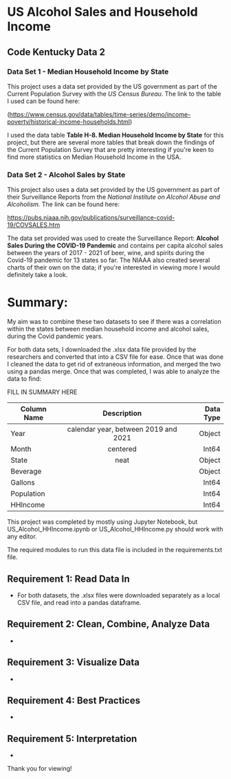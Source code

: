 # US Alcohol Sales and Household Income
## Code Kentucky Data 2


### Data Set 1 - Median Household Income by State

This project uses a data set provided by the US government as part of the Current Population Survey with the *US Census Bureau*. The link to the table I used can be found here: 

(https://www.census.gov/data/tables/time-series/demo/income-poverty/historical-income-households.html)

I used the data table **Table H-8. Median Household Income by State** for this project, but there are several more tables that break down the findings of the Current Population Survey that are pretty interesting if you're keen to find more statistics on Median Household Income in the USA. 

### Data Set 2 - Alcohol Sales by State

This project also uses a data set provided by the US government as part of their Surveillance Reports from the *National Institute on Alcohol Abuse and Alcoholism.* The link can be found here:  

https://pubs.niaaa.nih.gov/publications/surveillance-covid-19/COVSALES.htm

The data set provided was used to create the Surveillance Report: **Alcohol Sales During the COVID-19 Pandemic** and contains per capita alcohol sales between the years of 2017 - 2021 of beer, wine, and spirits during the Covid-19 pandemic for 13 states so far. The NIAAA also created several charts of their own on the data; if you're interested in viewing more I would definitely take a look. 

# Summary:
My aim was to combine these two datasets to see if there was a correlation within the states between median household income and alcohol sales, during the Covid pandemic years. 

For both data sets, I downloaded the .xlsx data file provided by the researchers and converted that into a CSV file for ease. Once that was done I cleaned the data to get rid of extraneous information, and merged the two using a pandas merge. Once that was completed, I was able to analyze the data to find: 

FILL IN SUMMARY HERE

| Column Name   | Description      | Data Type  |
| ------------- |:-------------:| -----:|
| Year          | calendar year, between 2019 and 2021 | Object |
| Month  | centered      | Int64 |
| State|neat      |  Object |
| Beverage | | Object
| Gallons | | Int64
| Population | | Int64
| HHIncome | | Int64
This project was completed by mostly using Jupyter Notebook, but US_Alcohol_HHIncome.ipynb or US_Alcohol_HHIncome.py should work with any editor. 

The required modules to run this data file is included in the requirements.txt file.

## Requirement 1: Read Data In
- For both datasets, the .xlsx files were downloaded separately as a local CSV file, and read into a pandas dataframe.

## Requirement 2: Clean, Combine, Analyze Data
-

## Requirement 3: Visualize Data
-

## Requirement 4: Best Practices
-

## Requirement 5: Interpretation
-

Thank you for viewing!
